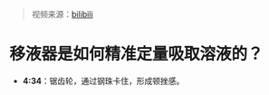 > 视频来源：[bilibili](https://www.bilibili.com/video/BV1Yt4y1c7ip/?spm_id_from=333.337.search-card.all.click&vd_source=b736aa3d7f0fdf47b59ea3021dc810ab)

# 移液器是如何精准定量吸取溶液的？

- **4:34**：锯齿轮，通过钢珠卡住，形成顿挫感。